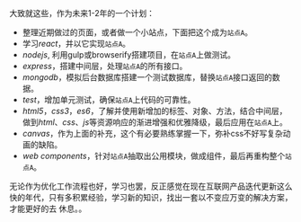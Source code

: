 大致就这些，作为未来1-2年的一个计划：
* 整理近期做过的页面，或者做一个小站点，下面把这个成为```站点A```。
* 学习*react*，并以它实现```站点A```。
* *nodejs*, 利用gulp或browserify搭建项目，在```站点A```上做测试。
* *express*，搭建中间层，处理```站点A```的所有接口。
* *mongodb*，模拟后台数据库搭建一个测试数据库，替换```站点A```接口返回的数据。
* *test*，增加单元测试，确保```站点A```上代码的可靠性。
* *html5*，*css3*，*es6*，了解并使用新增加的标签、对象、方法，结合中间层，做到*html*、*css*、*js*等资源响应的渐进增强和优雅降级，最后应用在```站点A```上。
* *canvas*，作为上面的补充，这个有必要熟练掌握一下，弥补css不好写复杂动画的缺陷。
* *web components*，针对```站点A```抽取出公用模块，做成组件，最后再重构整个```站点A```。

无论作为优化工作流程也好，学习也罢，反正感觉在现在互联网产品迭代更新这么快的年代，只有多积累经验，学习新的知识，找出一套以不变应万变的解决方案，才能更好的去 休息。。
